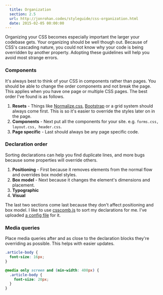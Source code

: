 ```yaml
---
  title: Organization
  section: 2.5
  url: http://jonrohan.codes/styleguide/css-organization.html
  date: 2015-02-05 00:00:00
---
```


Organizing your CSS becomes especially important the larger your codebase gets. Your organizing should be well though out. Because of CSS's cascading nature, you could not know why your code is being overridden by another property. Adopting these guidelines will help you avoid most strange errors.

### Components

It's always best to think of your CSS in components rather than pages. You should be able to change the order components and not break the page. This applies when you have one page or multiple CSS pages. The best order I've found is as follows.

1. **Resets** - Things like [Normalize.css](https://github.com/necolas/normalize.css), [Bootstrap](https://github.com/twbs/bootstrap) or a grid system should always come first. This is so it's easier to override the styles later on in the page.
2. **Components** - Next put all the components for your site. e.g. `forms.css, layout.css, header.css`.
3. **Page specific** - Last should always be any page specific code.

### Declaration order

Sorting declarations can help you find duplicate lines, and more bugs because some properties will override others.

1. **Positioning** - First because it removes elements from the normal flow and overrides box model styles.
2. **Box model** - Next because it changes the element's dimensions and placement.
3. **Typographic**
4. **Visual**

The last two sections come last because they don't affect positioning and box model. I like to use [csscomb.js](https://github.com/csscomb/csscomb.js) to sort my declarations for me. I've uploaded [a config file](http://jonrohan.codes/styleguide/.csscomb.json) for it.

### Media queries

Place media queries after and as close to the declaration blocks they're overriding as possible. This helps with easier updates.

```css
.article-body {
  font-size: 16px;
}

@media only screen and (min-width: 400px) {
  .article-body {
    font-size: 20px;
  }
}
```
